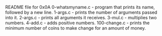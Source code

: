 README file for 0x0A
0-whatsmyname.c - program that prints its name, followed by a new line.
1-args.c - prints the number of arguments passed into it.
2-args.c - prints all arguments it receives.
3-mul.c - multiplies two numbers.
4-add.c - adds positive numbers.
100-change.c - prints the minimum number of coins to make change for an amount of money.